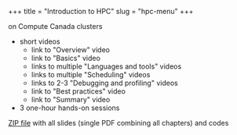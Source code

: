 +++
title = "Introduction to HPC"
slug = "hpc-menu"
+++

on Compute Canada clusters

* short videos
  * link to "Overview" video
  * link to "Basics" video
  * links to multiple "Languages and tools" videos
  * links to multiple "Scheduling" videos
  * links to 2-3 "Debugging and profiling" videos
  * link to "Best practices" video
  * link to "Summary" video
* 3 one-hour hands-on sessions

[ZIP file](https://owncloud.westgrid.ca/index.php/s/VCD8Pogqmk7eS16/download) with all slides (single PDF
combining all chapters) and codes
